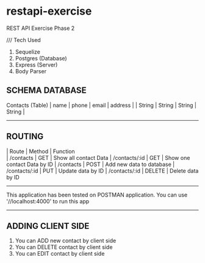 # restapi-exercise
REST API Exercise Phase 2

/// Tech Used
1. Sequelize
2. Postgres (Database)
3. Express (Server)
4. Body Parser


SCHEMA DATABASE
------------------------
Contacts (Table)
|   name    |   phone   |   email   |   address   |
|   String  |   String  |   String  |   String    |

------------------------

ROUTING
------------------------
|   Route       |   Method    |     Function     
| /contacts     |    GET      | Show all contact Data
| /contacts/:id |    GET      | Show one contact Data by ID
| /contacts     |    POST     | Add new data to database
| /contacts/:id |    PUT      | Update data by ID
| /contacts/:id |    DELETE   | Delete data by ID

------------------------
This application has been tested on POSTMAN application.
You can use '//localhost:4000' to run this app

------------------------
ADDING CLIENT SIDE
------------------------
1. You can ADD new contact by client side
2. You can DELETE contact by client side
3. You can EDIT contact by client side